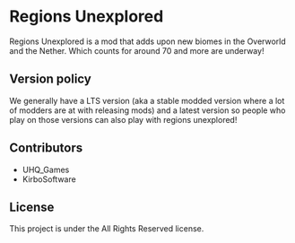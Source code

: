 # Regions Unexplored

Regions Unexplored is a mod that adds upon new biomes in the Overworld and the Nether. Which counts for around 70 and more are underway!

## Version policy

We generally have a LTS version (aka a stable modded version where a lot of modders are at with releasing mods) and a latest version so people who play on those versions can also play with regions unexplored!

## Contributors

- UHQ_Games
- KirboSoftware

## License

This project is under the All Rights Reserved license. 